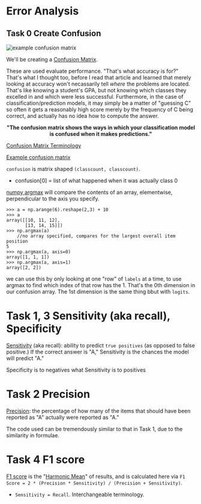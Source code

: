 # Error Analysis


## Task 0 Create Confusion

![example confusion matrix](https://www.dataschool.io/content/images/2015/01/confusion_matrix_simple2.png)

We'll be creating a [Confusion Matrix](https://machinelearningmastery.com/confusion-matrix-machine-learning/).

These are used evaluate performance. "That's what accuracy is for?" That's what I thought too, before I read that article and learned that merely looking at accuracy won't necassarily tell *where* the problems are located. That's like knowing a student's GPA, but not knowing which classes they excelled in and which were less successful. Furthermore, in the case of classification/prediction models, it may simply be a matter of "guessing C" so often it gets a reasonably high score merely by the frequency of C being correct, and actually has no idea how to compute the answer.

<p align="center"><b>"The confusion matrix shows the ways in which your classification model is confused when it makes predictions."</b></p>

[Confusion Matrix Terminology](https://www.dataschool.io/simple-guide-to-confusion-matrix-terminology/)

[Example confusion matrix](https://scikit-learn.org/stable/modules/generated/sklearn.metrics.confusion_matrix.html)

`confusion` is matrix shaped `(classcount, classcount)`.

* confusion[0] = list of what happened when it was actually class 0

[numpy argmax](https://numpy.org/doc/stable/reference/generated/numpy.argmax.html) will compare the contents of an array, elementwise, perpendicular to the axis you specify.
```
>>> a = np.arange(6).reshape(2,3) + 10
>>> a
array([[10, 11, 12],
       [13, 14, 15]])
>>> np.argmax(a)
    //no array specified, compares for the largest overall item position
5
>>> np.argmax(a, axis=0)
array([1, 1, 1])
>>> np.argmax(a, axis=1)
array([2, 2])
```
we can use this by only looking at one "row" of `labels` at a time, to use argmax to find which index of that row has the 1.
That's the 0th dimension in our confusion array. The 1st dimension is the same thing bbut with `logits`.

# Task 1, 3 Sensitivity (aka recall), Specificity

[Sensitivity](https://en.wikipedia.org/wiki/Sensitivity_and_specificity) (aka recall): ability to predict `true positives` (as opposed to false positive.) If the correct answer is "A," Sensitivity is the chances the model will predict "A."

Specificity is to negatives what Sensitivity is to positives

# Task 2 Precision

[Precision](https://en.wikipedia.org/wiki/Precision_and_recall): the percentage of how many of the items that should have been reported as "A" actually were reported as "A."

The code used can be tremendously similar to that in Task 1, due to the similarity in formulae.

# Task 4 F1 score

[F1 score](https://en.wikipedia.org/wiki/F-score) is  the "[Harmonic Mean](https://www.cuemath.com/data/harmonic-mean/)" of results, and is calculated here via `F1 Score = 2 * (Precision * Sensitivity) / (Precision + Sensitivity)`.
* `Sensitivity = Recall`. Interchangeable terminology.
